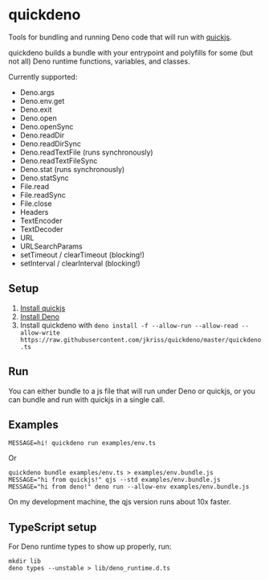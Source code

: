 # quickdeno

Tools for bundling and running Deno code that will run with [quickjs](https://bellard.org/quickjs/).

quickdeno builds a bundle with your entrypoint and polyfills for some (but not all) Deno runtime functions, variables, and classes.

Currently supported:
- Deno.args
- Deno.env.get
- Deno.exit
- Deno.open
- Deno.openSync
- Deno.readDir
- Deno.readDirSync
- Deno.readTextFile (runs synchronously)
- Deno.readTextFileSync
- Deno.stat (runs synchronously)
- Deno.statSync
- File.read
- File.readSync
- File.close
- Headers
- TextEncoder
- TextDecoder
- URL
- URLSearchParams
- setTimeout / clearTimeout (blocking!)
- setInterval / clearInterval (blocking!)

## Setup

1. [Install quickjs](https://bellard.org/quickjs/)
1. [Install Deno](https://deno.land/)
1. Install quickdeno with `deno install -f --allow-run --allow-read --allow-write https://raw.githubusercontent.com/jkriss/quickdeno/master/quickdeno.ts`

## Run

You can either bundle to a js file that will run under Deno or quickjs, or you can bundle and run with quickjs in a single call.

## Examples

    MESSAGE=hi! quickdeno run examples/env.ts

Or

    quickdeno bundle examples/env.ts > examples/env.bundle.js
    MESSAGE="hi from quickjs!" qjs --std examples/env.bundle.js
    MESSAGE="hi from deno!" deno run --allow-env examples/env.bundle.js 

On my development machine, the qjs version runs about 10x faster.

## TypeScript setup

For Deno runtime types to show up properly, run:

    mkdir lib
    deno types --unstable > lib/deno_runtime.d.ts